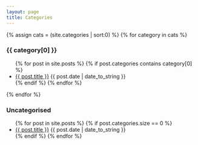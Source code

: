 ```yaml
---
layout: page
title: Categories
---
```


{% assign cats = (site.categories | sort:0) %}
{% for category in cats %}
  <h3 id="{{ category[0] }}">{{ category[0] }}</h3>
  <ul>
  {% for post in site.posts %}
  	{% if post.categories contains category[0] %}
      <li><a href="{{ post.url }}">{{ post.title }}</a> {{ post.date | date_to_string }} </li>
    {% endif %}
  {% endfor %}
  </ul>
{% endfor %}
<h3 id="uncategorised">Uncategorised</h3>
<ul>
  {% for post in site.posts %}
  	{% if post.categories.size == 0 %}
      <li><a href="{{ post.url }}">{{ post.title }}</a> {{ post.date | date_to_string }} </li>
    {% endif %}
  {% endfor %}
</ul>